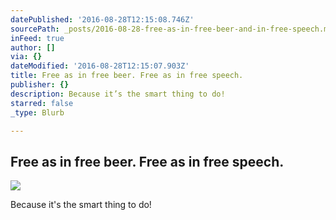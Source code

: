 ```yaml
---
datePublished: '2016-08-28T12:15:08.746Z'
sourcePath: _posts/2016-08-28-free-as-in-free-beer-and-in-free-speech.md
inFeed: true
author: []
via: {}
dateModified: '2016-08-28T12:15:07.903Z'
title: Free as in free beer. Free as in free speech.
publisher: {}
description: Because it’s the smart thing to do!
starred: false
_type: Blurb

---
```

## Free as in free beer. Free as in free speech.
![](https://the-grid-user-content.s3-us-west-2.amazonaws.com/519650f2-2ce2-4d53-8648-66787e1efadc.jpg)

Because it's the smart thing to do!